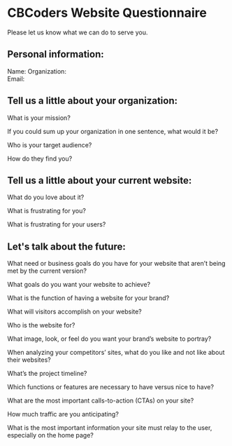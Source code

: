 # CBCoders Website Questionnaire

Please let us know what we can do to serve you.

## Personal information:

Name:
Organization:  
Email: 

## Tell us a little about your organization: 

What is your mission?

If you could sum up your organization in one sentence, what would it be?

Who is your target audience?

How do they find you?

## Tell us a little about your current website:

What do you love about it?

What is frustrating for you?

What is frustrating for your users?

## Let's talk about the future:

What need or business goals do you have for your website that aren’t being met by the current version?

What goals do you want your website to achieve?

What is the function of having a website for your brand?

What will visitors accomplish on your website?

Who is the website for?

What image, look, or feel do you want your brand’s website to portray?

When analyzing your competitors’ sites, what do you like and not like about their websites?

What’s the project timeline?

Which functions or features are necessary to have versus nice to have?

What are the most important calls-to-action (CTAs) on your site?

How much traffic are you anticipating?

What is the most important information your site must relay to the user, especially on the home page?